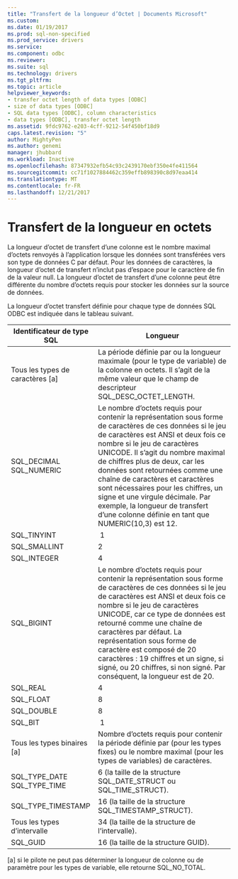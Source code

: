 ```yaml
---
title: "Transfert de la longueur d’Octet | Documents Microsoft"
ms.custom: 
ms.date: 01/19/2017
ms.prod: sql-non-specified
ms.prod_service: drivers
ms.service: 
ms.component: odbc
ms.reviewer: 
ms.suite: sql
ms.technology: drivers
ms.tgt_pltfrm: 
ms.topic: article
helpviewer_keywords:
- transfer octet length of data types [ODBC]
- size of data types [ODBC]
- SQL data types [ODBC], column characteristics
- data types [ODBC], transfer octet length
ms.assetid: 9fdc9762-e203-4cff-9212-54f450bf18d9
caps.latest.revision: "5"
author: MightyPen
ms.author: genemi
manager: jhubbard
ms.workload: Inactive
ms.openlocfilehash: 87347932efb54c93c2439170ebf350e4fe411564
ms.sourcegitcommit: cc71f1027884462c359effb898390c8d97eaa414
ms.translationtype: MT
ms.contentlocale: fr-FR
ms.lasthandoff: 12/21/2017
---
```

# <a name="transfer-octet-length"></a>Transfert de la longueur en octets
La longueur d’octet de transfert d’une colonne est le nombre maximal d’octets renvoyés à l’application lorsque les données sont transférées vers son type de données C par défaut. Pour les données de caractères, la longueur d’octet de transfert n’inclut pas d’espace pour le caractère de fin de la valeur null. La longueur d’octet de transfert d’une colonne peut être différente du nombre d’octets requis pour stocker les données sur la source de données.  
  
 La longueur d’octet transfert définie pour chaque type de données SQL ODBC est indiquée dans le tableau suivant.  
  
|Identificateur de type SQL|Longueur|  
|-------------------------|------------|  
|Tous les types de caractères [a]|La période définie par ou la longueur maximale (pour le type de variable) de la colonne en octets. Il s’agit de la même valeur que le champ de descripteur SQL_DESC_OCTET_LENGTH.|  
|SQL_DECIMAL<br />SQL_NUMERIC|Le nombre d’octets requis pour contenir la représentation sous forme de caractères de ces données si le jeu de caractères est ANSI et deux fois ce nombre si le jeu de caractères UNICODE. Il s’agit du nombre maximal de chiffres plus de deux, car les données sont retournées comme une chaîne de caractères et caractères sont nécessaires pour les chiffres, un signe et une virgule décimale. Par exemple, la longueur de transfert d’une colonne définie en tant que NUMERIC(10,3) est 12.|  
|SQL_TINYINT| 1|  
|SQL_SMALLINT|2|  
|SQL_INTEGER|4|  
|SQL_BIGINT|Le nombre d’octets requis pour contenir la représentation sous forme de caractères de ces données si le jeu de caractères est ANSI et deux fois ce nombre si le jeu de caractères UNICODE, car ce type de données est retourné comme une chaîne de caractères par défaut. La représentation sous forme de caractère est composé de 20 caractères : 19 chiffres et un signe, si signé, ou 20 chiffres, si non signé. Par conséquent, la longueur est de 20.|  
|SQL_REAL|4|  
|SQL_FLOAT|8|  
|SQL_DOUBLE|8|  
|SQL_BIT| 1|  
|Tous les types binaires [a]|Nombre d’octets requis pour contenir la période définie par (pour les types fixes) ou le nombre maximal (pour les types de variables) de caractères.|  
|SQL_TYPE_DATE<br />SQL_TYPE_TIME|6 (la taille de la structure SQL_DATE_STRUCT ou SQL_TIME_STRUCT).|  
|SQL_TYPE_TIMESTAMP|16 (la taille de la structure SQL_TIMESTAMP_STRUCT).|  
|Tous les types d’intervalle|34 (la taille de la structure de l’intervalle).|  
|SQL_GUID|16 (la taille de la structure GUID).|  
  
 [a] si le pilote ne peut pas déterminer la longueur de colonne ou de paramètre pour les types de variable, elle retourne SQL_NO_TOTAL.
